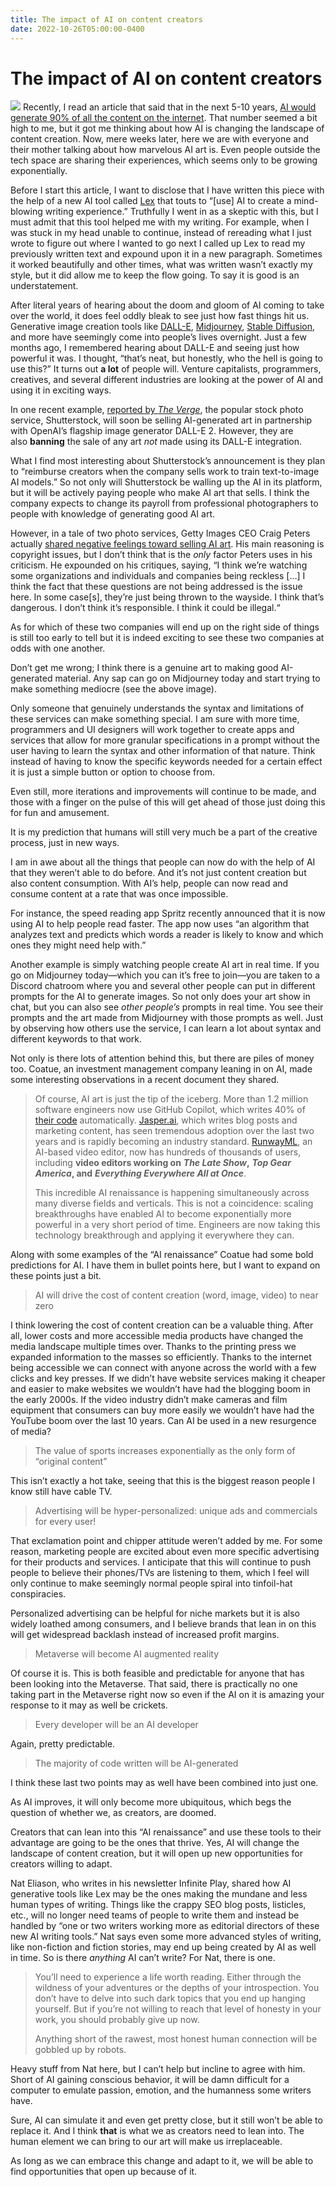```yaml
---
title: The impact of AI on content creators
date: 2022-10-26T05:00:00-0400
---
```


# The impact of AI on content creators

![](https://jeffperry.b-cdn.net/4d7dfcb344.jpg)
Recently, I read an article that said that in the next 5-10 years, [AI would generate 90% of all the content on the internet](https://futurism.com/the-byte/experts-90-online-content-ai-generated). That number seemed a bit high to me, but it got me thinking about how AI is changing the landscape of content creation. Now, mere weeks later, here we are with everyone and their mother talking about how marvelous AI art is. Even people outside the tech space are sharing their experiences, which seems only to be growing exponentially.

Before I start this article, I want to disclose that I have written this piece with the help of a new AI tool called [Lex](https://lex.page/) that touts to “\[use\] AI to create a mind-blowing writing experience.” Truthfully I went in as a skeptic with this, but I must admit that this tool helped me with my writing. For example, when I was stuck in my head unable to continue, instead of rereading what I just wrote to figure out where I wanted to go next I called up Lex to read my previously written text and expound upon it in a new paragraph. Sometimes it worked beautifully and other times, what was written wasn’t exactly my style, but it did allow me to keep the flow going. To say it is good is an understatement.

After literal years of hearing about the doom and gloom of AI coming to take over the world, it does feel oddly bleak to see just how fast things hit us. Generative image creation tools like [DALL-E](https://openai.com/dall-e-2/), [Midjourney](https://www.midjourney.com/home/), [Stable Diffusion](https://huggingface.co/spaces/stabilityai/stable-diffusion), and more have seemingly come into people’s lives overnight. Just a few months ago, I remembered hearing about DALL-E and seeing just how powerful it was. I thought, “that’s neat, but honestly, who the hell is going to use this?” It turns out **a lot** of people will. Venture capitalists, programmers, creatives, and several different industries are looking at the power of AI and using it in exciting ways.

In one recent example, [reported by _The Verge_](https://www.theverge.com/2022/10/25/23422359/shutterstock-ai-generated-art-openai-dall-e-partnership-contributors-fund-reimbursement), the popular stock photo service, Shutterstock, will soon be selling AI-generated art in partnership with OpenAI’s flagship image generator DALL-E 2. However, they are also **banning** the sale of any art _not_ made using its DALL-E integration.

What I find most interesting about Shutterstock’s announcement is they plan to “reimburse creators when the company sells work to train text-to-image AI models.” So not only will Shutterstock be walling up the AI in its platform, but it will be actively paying people who make AI art that sells. I think the company expects to change its payroll from professional photographers to people with knowledge of generating good AI art.

However, in a tale of two photo services, Getty Images CEO Craig Peters actually [shared negative feelings toward selling AI art](https://www.theverge.com/2022/10/25/23422412/getty-images-ai-art-banned-dangerous-bria-partnership). His main reasoning is copyright issues, but I don’t think that is the _only_ factor Peters uses in his criticism. He expounded on his critiques, saying, “I think we’re watching some organizations and individuals and companies being reckless \[…\] I think the fact that these questions are not being addressed is the issue here. In some case\[s\], they’re just being thrown to the wayside. I think that’s dangerous. I don’t think it’s responsible. I think it could be illegal.“

As for which of these two companies will end up on the right side of things is still too early to tell but it is indeed exciting to see these two companies at odds with one another.

Don’t get me wrong; I think there is a genuine art to making good AI-generated material. Any sap can go on Midjourney today and start trying to make something mediocre (see the above image).

Only someone that genuinely understands the syntax and limitations of these services can make something special. I am sure with more time, programmers and UI designers will work together to create apps and services that allow for more granular specifications in a prompt without the user having to learn the syntax and other information of that nature. Think instead of having to know the specific keywords needed for a certain effect it is just a simple button or option to choose from.

Even still, more iterations and improvements will continue to be made, and those with a finger on the pulse of this will get ahead of those just doing this for fun and amusement.

It is my prediction that humans will still very much be a part of the creative process, just in new ways.

I am in awe about all the things that people can now do with the help of AI that they weren’t able to do before. And it’s not just content creation but also content consumption. With AI’s help, people can now read and consume content at a rate that was once impossible.

For instance, the speed reading app Spritz recently announced that it is now using AI to help people read faster. The app now uses “an algorithm that analyzes text and predicts which words a reader is likely to know and which ones they might need help with.”

Another example is simply watching people create AI art in real time. If you go on Midjourney today—which you can it’s free to join—you are taken to a Discord chatroom where you and several other people can put in different prompts for the AI to generate images. So not only does your art show in chat, but you can also see _other people’s_ prompts in real time. You see their prompts and the art made from Midjourney with those prompts as well. Just by observing how others use the service, I can learn a lot about syntax and different keywords to that work.

Not only is there lots of attention behind this, but there are piles of money too. Coatue, an investment management company leaning in on AI, made some interesting observations in a recent document they shared.

> Of course, AI art is just the tip of the iceberg. More than 1.2 million software engineers now use GitHub Copilot, which writes 40% of [their code](https://github.blog/2022-06-21-github-copilot-is-generally-available-to-all-developers/) automatically. [Jasper.ai](https://www.jasper.ai/), which writes blog posts and marketing content, has seen tremendous adoption over the last two years and is rapidly becoming an industry standard. [RunwayML](https://runwayml.com/about/), an AI-based video editor, now has hundreds of thousands of users, including **video editors working on** _**The Late Show**_**,** _**Top Gear America**_**, and** _**Everything Everywhere All at Once**_.
> 
> This incredible AI renaissance is happening simultaneously across many diverse fields and verticals. This is not a coincidence: scaling breakthroughs have enabled AI to become exponentially more powerful in a very short period of time. Engineers are now taking this technology breakthrough and applying it everywhere they can.

Along with some examples of the “AI renaissance” Coatue had some bold predictions for AI. I have them in bullet points here, but I want to expand on these points just a bit.

> AI will drive the cost of content creation (word, image, video) to near zero

I think lowering the cost of content creation can be a valuable thing. After all, lower costs and more accessible media products have changed the media landscape multiple times over. Thanks to the printing press we expanded information to the masses so efficiently. Thanks to the internet being accessible we can connect with anyone across the world with a few clicks and key presses. If we didn’t have website services making it cheaper and easier to make websites we wouldn’t have had the blogging boom in the early 2000s. If the video industry didn’t make cameras and film equipment that consumers can buy more easily we wouldn’t have had the YouTube boom over the last 10 years. Can AI be used in a new resurgence of media?

> The value of sports increases exponentially as the only form of “original content”

This isn’t exactly a hot take, seeing that this is the biggest reason people I know still have cable TV.

> Advertising will be hyper-personalized: unique ads and commercials for every user!

That exclamation point and chipper attitude weren’t added by me. For some reason, marketing people are excited about even more specific advertising for their products and services. I anticipate that this will continue to push people to believe their phones/TVs are listening to them, which I feel will only continue to make seemingly normal people spiral into tinfoil-hat conspiracies.

Personalized advertising can be helpful for niche markets but it is also widely loathed among consumers, and I believe brands that lean in on this will get widespread backlash instead of increased profit margins.

> Metaverse will become AI augmented reality

Of course it is. This is both feasible and predictable for anyone that has been looking into the Metaverse. That said, there is practically no one taking part in the Metaverse right now so even if the AI on it is amazing your response to it may as well be crickets.

> Every developer will be an AI developer

Again, pretty predictable.

> The majority of code written will be AI-generated

I think these last two points may as well have been combined into just one.

As AI improves, it will only become more ubiquitous, which begs the question of whether we, as creators, are doomed.

Creators that can lean into this “AI renaissance” and use these tools to their advantage are going to be the ones that thrive. Yes, AI will change the landscape of content creation, but it will open up new opportunities for creators willing to adapt.

Nat Eliason, who writes in his newsletter Infinite Play, shared how AI generative tools like Lex may be the ones making the mundane and less human types of writing. Things like the crappy SEO blog posts, listicles, etc., will no longer need teams of people to write them and instead be handled by “one or two writers working more as editorial directors of these new AI writing tools.” Nat says even some more advanced styles of writing, like non-fiction and fiction stories, may end up being created by AI as well in time. So is there _anything_ AI can’t write? For Nat, there is one.

> You’ll need to experience a life worth reading. Either through the wildness of your adventures or the depths of your introspection. You don’t have to delve into such dark topics that you end up hanging yourself. But if you’re not willing to reach that level of honesty in your work, you should probably give up now.
> 
> Anything short of the rawest, most honest human connection will be gobbled up by robots.

Heavy stuff from Nat here, but I can’t help but incline to agree with him. Short of AI gaining conscious behavior, it will be damn difficult for a computer to emulate passion, emotion, and the humanness some writers have.

Sure, AI can simulate it and even get pretty close, but it still won’t be able to replace it. And I think **that** is what we as creators need to lean into. The human element we can bring to our art will make us irreplaceable.

As long as we can embrace this change and adapt to it, we will be able to find opportunities that open up because of it.